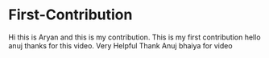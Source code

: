 # First-Contribution
Hi this is Aryan and this is my contribution.
This is my first contribution
hello anuj thanks for this video. Very Helpful
Thank Anuj bhaiya for video
